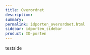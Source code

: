 ```yaml
---
title: Overordnet
description: 
summary: 
permalink: idporten_overordnet.html
sidebar: idporten_sidebar
product: ID-porten
---
```


testside
